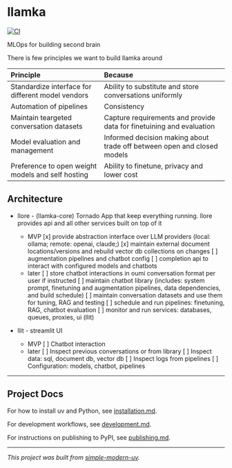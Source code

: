 # llamka
 
[![CI](https://github.com/walnutgeek/llamka/actions/workflows/ci.yml/badge.svg)](https://github.com/walnutgeek/llamka/actions/workflows/ci.yml)

MLOps for building second brain

There is few principles we want to build llamka around


| Principle | Because |
| :-- | :-- |
| Standardize interface for different model vendors | Ability to substitute and store conversations uniformly |
| Automation of pipelines | Consistency  |
| Maintain teargeted conversation datasets | Capture requirements and provide data for finetuining and evaluation |
| Model evaluation and management | Informed decision making about trade off between open and closed models |
| Preference to open weight models and self hosting | Ability to finetune, privacy and lower cost |



## Architecture

* llore - (llamka-core) Tornado App that keep everything running. llore provides api and all other services built on top of it
    * MVP
        [x] provide abstraction interface over LLM providers (local: ollama;  remote: openai,  claude;)
        [x] maintain external document locations/versions and rebuild vector db collections on changes
        [ ] augmentation pipelines and chatbot config
        [ ] completion api to interact with configured models and chatbots
    * later
        [ ] store chatbot interactions in oumi conversation format per user if instructed
        [ ] maintain chatbot library (includes: system prompt, finetuning and augmentation pipelines, data dependencies, and build schedule)
        [ ] maintain conversation datasets and use them for tuning, RAG and testing
        [ ] schedule and run pipelines: finetuning, RAG, chatbot evaluation 
        [ ] monitor and run services: databases, queues, proxies, ui (llit)

* llit - streamlit UI 
    * MVP
        [ ] Chatbot interaction 
    * later
        [ ] Inspect previous conversations or from library
        [ ] Inspect data: sql, document db, vector db
        [ ] Inspect logs from pipelines
        [ ] Configuration: models, chatbot, pipelines





* * *

## Project Docs

For how to install uv and Python, see [installation.md](installation.md).

For development workflows, see [development.md](development.md).

For instructions on publishing to PyPI, see [publishing.md](publishing.md).

* * *

*This project was built from
[simple-modern-uv](https://github.com/jlevy/simple-modern-uv).*
